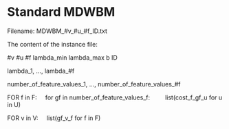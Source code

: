 # Standard MDWBM
Filename: MDWBM_#v_#u_#f_ID.txt

The content of the instance file:

#v #u #f lambda_min lambda_max b ID

lambda_1, ..., lambda_#f

number_of_feature_values_1, ..., number_of_feature_values_#f

FOR f in F:
&nbsp; &nbsp; for gf in number_of_feature_values_f:
&nbsp; &nbsp; &nbsp; &nbsp; list(cost_f_gf_u for u in U)

FOR v in V:
&nbsp; &nbsp; list(gf_v_f for f in F)